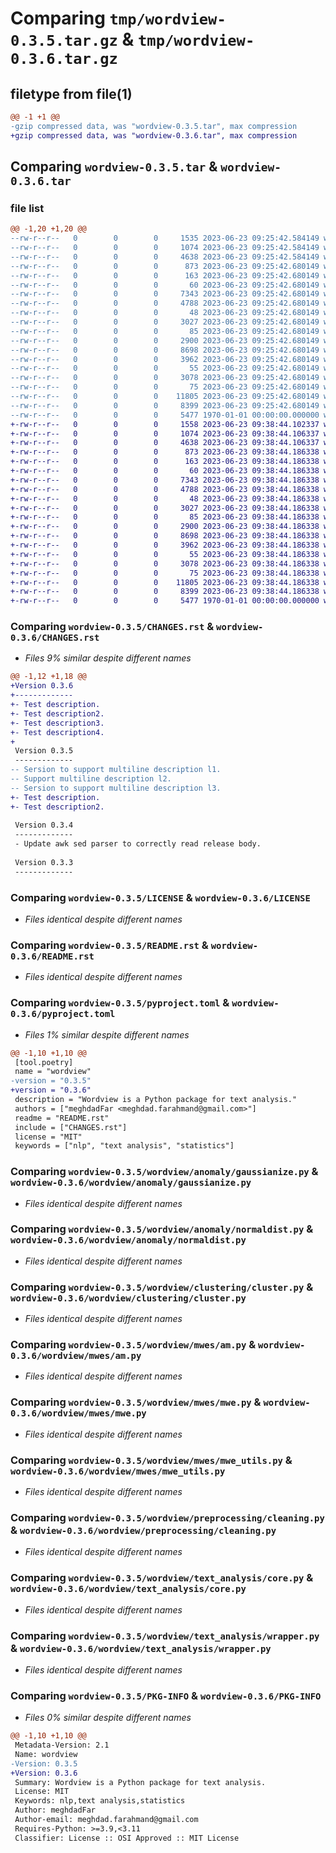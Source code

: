 # Comparing `tmp/wordview-0.3.5.tar.gz` & `tmp/wordview-0.3.6.tar.gz`

## filetype from file(1)

```diff
@@ -1 +1 @@
-gzip compressed data, was "wordview-0.3.5.tar", max compression
+gzip compressed data, was "wordview-0.3.6.tar", max compression
```

## Comparing `wordview-0.3.5.tar` & `wordview-0.3.6.tar`

### file list

```diff
@@ -1,20 +1,20 @@
--rw-r--r--   0        0        0     1535 2023-06-23 09:25:42.584149 wordview-0.3.5/CHANGES.rst
--rw-r--r--   0        0        0     1074 2023-06-23 09:25:42.584149 wordview-0.3.5/LICENSE
--rw-r--r--   0        0        0     4638 2023-06-23 09:25:42.584149 wordview-0.3.5/README.rst
--rw-r--r--   0        0        0      873 2023-06-23 09:25:42.680149 wordview-0.3.5/pyproject.toml
--rw-r--r--   0        0        0      163 2023-06-23 09:25:42.680149 wordview-0.3.5/wordview/__init__.py
--rw-r--r--   0        0        0       60 2023-06-23 09:25:42.680149 wordview-0.3.5/wordview/anomaly/__init__.py
--rw-r--r--   0        0        0     7343 2023-06-23 09:25:42.680149 wordview-0.3.5/wordview/anomaly/gaussianize.py
--rw-r--r--   0        0        0     4788 2023-06-23 09:25:42.680149 wordview-0.3.5/wordview/anomaly/normaldist.py
--rw-r--r--   0        0        0       48 2023-06-23 09:25:42.680149 wordview-0.3.5/wordview/clustering/__init__.py
--rw-r--r--   0        0        0     3027 2023-06-23 09:25:42.680149 wordview-0.3.5/wordview/clustering/cluster.py
--rw-r--r--   0        0        0       85 2023-06-23 09:25:42.680149 wordview-0.3.5/wordview/mwes/__init__.py
--rw-r--r--   0        0        0     2900 2023-06-23 09:25:42.680149 wordview-0.3.5/wordview/mwes/am.py
--rw-r--r--   0        0        0     8698 2023-06-23 09:25:42.680149 wordview-0.3.5/wordview/mwes/mwe.py
--rw-r--r--   0        0        0     3962 2023-06-23 09:25:42.680149 wordview-0.3.5/wordview/mwes/mwe_utils.py
--rw-r--r--   0        0        0       55 2023-06-23 09:25:42.680149 wordview-0.3.5/wordview/preprocessing/__init__.py
--rw-r--r--   0        0        0     3078 2023-06-23 09:25:42.680149 wordview-0.3.5/wordview/preprocessing/cleaning.py
--rw-r--r--   0        0        0       75 2023-06-23 09:25:42.680149 wordview-0.3.5/wordview/text_analysis/__init__.py
--rw-r--r--   0        0        0    11805 2023-06-23 09:25:42.680149 wordview-0.3.5/wordview/text_analysis/core.py
--rw-r--r--   0        0        0     8399 2023-06-23 09:25:42.680149 wordview-0.3.5/wordview/text_analysis/wrapper.py
--rw-r--r--   0        0        0     5477 1970-01-01 00:00:00.000000 wordview-0.3.5/PKG-INFO
+-rw-r--r--   0        0        0     1558 2023-06-23 09:38:44.102337 wordview-0.3.6/CHANGES.rst
+-rw-r--r--   0        0        0     1074 2023-06-23 09:38:44.106337 wordview-0.3.6/LICENSE
+-rw-r--r--   0        0        0     4638 2023-06-23 09:38:44.106337 wordview-0.3.6/README.rst
+-rw-r--r--   0        0        0      873 2023-06-23 09:38:44.186338 wordview-0.3.6/pyproject.toml
+-rw-r--r--   0        0        0      163 2023-06-23 09:38:44.186338 wordview-0.3.6/wordview/__init__.py
+-rw-r--r--   0        0        0       60 2023-06-23 09:38:44.186338 wordview-0.3.6/wordview/anomaly/__init__.py
+-rw-r--r--   0        0        0     7343 2023-06-23 09:38:44.186338 wordview-0.3.6/wordview/anomaly/gaussianize.py
+-rw-r--r--   0        0        0     4788 2023-06-23 09:38:44.186338 wordview-0.3.6/wordview/anomaly/normaldist.py
+-rw-r--r--   0        0        0       48 2023-06-23 09:38:44.186338 wordview-0.3.6/wordview/clustering/__init__.py
+-rw-r--r--   0        0        0     3027 2023-06-23 09:38:44.186338 wordview-0.3.6/wordview/clustering/cluster.py
+-rw-r--r--   0        0        0       85 2023-06-23 09:38:44.186338 wordview-0.3.6/wordview/mwes/__init__.py
+-rw-r--r--   0        0        0     2900 2023-06-23 09:38:44.186338 wordview-0.3.6/wordview/mwes/am.py
+-rw-r--r--   0        0        0     8698 2023-06-23 09:38:44.186338 wordview-0.3.6/wordview/mwes/mwe.py
+-rw-r--r--   0        0        0     3962 2023-06-23 09:38:44.186338 wordview-0.3.6/wordview/mwes/mwe_utils.py
+-rw-r--r--   0        0        0       55 2023-06-23 09:38:44.186338 wordview-0.3.6/wordview/preprocessing/__init__.py
+-rw-r--r--   0        0        0     3078 2023-06-23 09:38:44.186338 wordview-0.3.6/wordview/preprocessing/cleaning.py
+-rw-r--r--   0        0        0       75 2023-06-23 09:38:44.186338 wordview-0.3.6/wordview/text_analysis/__init__.py
+-rw-r--r--   0        0        0    11805 2023-06-23 09:38:44.186338 wordview-0.3.6/wordview/text_analysis/core.py
+-rw-r--r--   0        0        0     8399 2023-06-23 09:38:44.186338 wordview-0.3.6/wordview/text_analysis/wrapper.py
+-rw-r--r--   0        0        0     5477 1970-01-01 00:00:00.000000 wordview-0.3.6/PKG-INFO
```

### Comparing `wordview-0.3.5/CHANGES.rst` & `wordview-0.3.6/CHANGES.rst`

 * *Files 9% similar despite different names*

```diff
@@ -1,12 +1,18 @@
+Version 0.3.6
+-------------
+- Test description.
+- Test description2.
+- Test description3.
+- Test description4.
+
 Version 0.3.5
 -------------
-- Sersion to support multiline description l1.
-- Support multiline description l2.
-- Sersion to support multiline description l3.
+- Test description.
+- Test description2.
 
 Version 0.3.4
 -------------
 - Update awk sed parser to correctly read release body. 
 
 Version 0.3.3
 -------------
```

### Comparing `wordview-0.3.5/LICENSE` & `wordview-0.3.6/LICENSE`

 * *Files identical despite different names*

### Comparing `wordview-0.3.5/README.rst` & `wordview-0.3.6/README.rst`

 * *Files identical despite different names*

### Comparing `wordview-0.3.5/pyproject.toml` & `wordview-0.3.6/pyproject.toml`

 * *Files 1% similar despite different names*

```diff
@@ -1,10 +1,10 @@
 [tool.poetry]
 name = "wordview"
-version = "0.3.5"
+version = "0.3.6"
 description = "Wordview is a Python package for text analysis."
 authors = ["meghdadFar <meghdad.farahmand@gmail.com>"]
 readme = "README.rst"
 include = ["CHANGES.rst"]
 license = "MIT"
 keywords = ["nlp", "text analysis", "statistics"]
```

### Comparing `wordview-0.3.5/wordview/anomaly/gaussianize.py` & `wordview-0.3.6/wordview/anomaly/gaussianize.py`

 * *Files identical despite different names*

### Comparing `wordview-0.3.5/wordview/anomaly/normaldist.py` & `wordview-0.3.6/wordview/anomaly/normaldist.py`

 * *Files identical despite different names*

### Comparing `wordview-0.3.5/wordview/clustering/cluster.py` & `wordview-0.3.6/wordview/clustering/cluster.py`

 * *Files identical despite different names*

### Comparing `wordview-0.3.5/wordview/mwes/am.py` & `wordview-0.3.6/wordview/mwes/am.py`

 * *Files identical despite different names*

### Comparing `wordview-0.3.5/wordview/mwes/mwe.py` & `wordview-0.3.6/wordview/mwes/mwe.py`

 * *Files identical despite different names*

### Comparing `wordview-0.3.5/wordview/mwes/mwe_utils.py` & `wordview-0.3.6/wordview/mwes/mwe_utils.py`

 * *Files identical despite different names*

### Comparing `wordview-0.3.5/wordview/preprocessing/cleaning.py` & `wordview-0.3.6/wordview/preprocessing/cleaning.py`

 * *Files identical despite different names*

### Comparing `wordview-0.3.5/wordview/text_analysis/core.py` & `wordview-0.3.6/wordview/text_analysis/core.py`

 * *Files identical despite different names*

### Comparing `wordview-0.3.5/wordview/text_analysis/wrapper.py` & `wordview-0.3.6/wordview/text_analysis/wrapper.py`

 * *Files identical despite different names*

### Comparing `wordview-0.3.5/PKG-INFO` & `wordview-0.3.6/PKG-INFO`

 * *Files 0% similar despite different names*

```diff
@@ -1,10 +1,10 @@
 Metadata-Version: 2.1
 Name: wordview
-Version: 0.3.5
+Version: 0.3.6
 Summary: Wordview is a Python package for text analysis.
 License: MIT
 Keywords: nlp,text analysis,statistics
 Author: meghdadFar
 Author-email: meghdad.farahmand@gmail.com
 Requires-Python: >=3.9,<3.11
 Classifier: License :: OSI Approved :: MIT License
```


